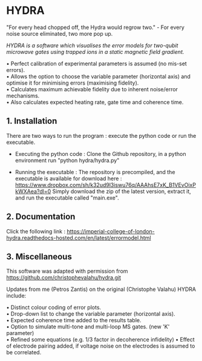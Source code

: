 # HYDRA

"For every head chopped off, the Hydra would regrow two." - For every noise source eliminated, two more pop up.

*HYDRA is a software which visualises the error models for two-qubit microwave gates using trapped ions in a static magnetic field gradient.*

• Perfect calibration of experimental parameters is assumed (no mis-set errors).  
• Allows the option to choose the variable parameter (horizontal axis) and optimise it for minimising errors (maximising fidelity).  
• Calculates maximum achievable fidelity due to inherent noise/error mechanisms.  
• Also calculates expected heating rate, gate time and coherence time.  


## 1. Installation 

There are two ways to run the program : execute the python code or run the executable.

   - Executing the python code : Clone the Github repository, in a python environment run "python hydra/hydra.py"

   - Running the executable : The repository is precompiled, and the executable is available for download here : https://www.dropbox.com/sh/k32ud9l3iswu76q/AAAhsE7xK_B1VEvOixPkWXAea?dl=0
Simply download the zip of the latest version, extract it, and run the executable called "main.exe".


## 2. Documentation 

Click the following link : https://imperial-college-of-london-hydra.readthedocs-hosted.com/en/latest/errormodel.html


## 3. Miscellaneous

This software was adapted with permission from https://github.com/christophevalahu/hydra.git

Updates from me (Petros Zantis) on the original (Christophe Valahu) HYDRA include:

• Distinct colour coding of error plots.  
• Drop-down list to change the variable parameter (horizontal axis).  
• Expected coherence time added to the results table.  
• Option to simulate multi-tone and multi-loop MS gates. (new 'K' parameter)  
• Refined some equations (e.g. 1/3 factor in decoherence infidelity) 
• Effect of electrode pairing added, if voltage noise on the electrodes is assumed to be correlated.  
